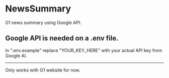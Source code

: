 # NewsSummary
G1 news summary using Google API.

## Google API is needed on a .env file.
In ".env.example" replace "YOUR_KEY_HERE" with your actual API key from Google AI.

-------------------------
Only works with G1 website for now.